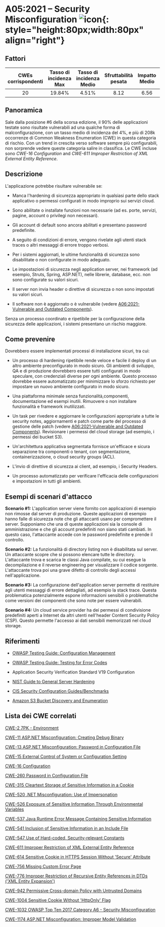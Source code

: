 # A05:2021 – Security Misconfiguration    ![icon](assets/TOP_10_Icons_Final_Security_Misconfiguration.png){: style="height:80px;width:80px" align="right"}

## Fattori

| CWEs corrispondenti | Tasso di incidenza Max | Tasso di incidenza Medio | Sfruttabilità pesata | Impatto Medio | Copertura Max | Copertura media | Occorrenze Totali | CVE Totali |
|:-------------:|:--------------------:|:--------------------:|:--------------:|:--------------:|:----------------------:|:---------------------:|:-------------------:|:------------:|
| 20          | 19.84%             | 4.51%              | 8.12                 | 6.56                | 89.58%       | 44.84%       | 208,387           | 789        |

## Panoramica

Sale dalla posizione #6 della scorsa edizione, il 90% delle applicazioni testate sono risultate vulnerabili ad una qualche forma di malconfigurazione, con un tasso medio di incidenza del 4%, e più di 208k occorrenze di Common Weakness Enumeration (CWE) in questa categoria di rischio. Con un trend in crescita verso software sempre più configurabili, non sorprende vedere queste categoria salire in classifica.
Le CWE incluse sono *CWE-16 Configuration* and *CWE-611 Improper
Restriction of XML External Entity Reference*.

## Descrizione 

L'applicazione potrebbe risultare vulnerabile se:

-   Manca l'hardening di sicurezza appropriato in qualsiasi parte dello
    stack applicativo o permessi configurati in modo improprio sui servizi
    cloud.

-   Sono abilitate o installate funzioni non necessarie (ad es.
    porte, servizi, pagine, account o privilegi non necessari).

-   Gli account di default sono ancora abilitati e presentano password predefinite.

-   A seguito di condizioni di errore, vengono rivelate agli utenti stack traces o altri messaggi  di errore troppo verbosi.

-   Per i sistemi aggiornati, le ultime funzionalità di sicurezza sono disabilitate o
    non configurate in modo adeguato.

-   Le impostazioni di sicurezza negli application server, nei framework
    (ad esempio, Struts, Spring, ASP.NET), nelle librerie, database, ecc. non sono configurate su valori sicuri.

-   Il server non invia header o direttive di sicurezza o non sono impostati su valori sicuri.

-   Il software non è aggiornato o è vulnerabile (vedere [A06:2021-Vulnerable
    and Outdated Components](A06_2021-Vulnerable_and_Outdated_Components.md)).

Senza un processo coordinato e ripetibile per la configurazione della sicurezza delle applicazioni, 
i sistemi presentano un rischio maggiore.

## Come prevenire

Dovrebbero essere implementati processi di installazione sicuri, tra cui:

-   Un processo di hardening ripetibile rende veloce e facile il deploy di
    un altro ambiente preconfigurato in modo sicuro. Gli ambienti di sviluppo,
    QA e di produzione dovrebbero essere tutti configurati in modo speculare, con credenziali diverse per ogni ambiente.
    Questo processo dovrebbe essere automatizzato per minimizzare lo sforzo richiesto per
    impostare un nuovo ambiente configurato in modo sicuro.

-   Una piattaforma minimale senza funzionalità,componenti,
    documentazione ed esempi inutili. Rimuovere o non installare funzionalità e
    framework inutilizzati.

-   Un task per rivedere e aggiornare le configurazioni appropriate a tutte le
    security notes, aggiornamenti e patch come parte del processo di gestione delle patch
    (vedere [A06:2021-Vulnerable
    and Outdated Components](A06_2021-Vulnerable_and_Outdated_Components.md)). Revisionare
    i permessi del cloud storage (ad esempio, i permessi dei bucket S3).

-   Un'architettura applicativa segmentata fornisce un'efficace e sicura
    separazione tra componenti o tenant, con segmentazione,
    containerizzazione, o cloud security groups (ACL).

-   L'invio di direttive di sicurezza ai client, ad esempio, i Security Headers.

-   Un processo automatizzato per verificare l'efficacia delle
    configurazioni e impostazioni in tutti gli ambienti.

## Esempi di scenari d'attacco

**Scenario #1:** L'application server viene fornito con applicazioni di esempio
non rimosse dal server di produzione. Queste applicazioni di esempio hanno
falle di sicurezza note che gli attaccanti usano per compromettere il server. Supponiamo che una
di queste applicazioni sia la console di amministrazione e che gli account predefiniti non siano stati cambiati. In questo caso, l'attaccante accede con le password predefinite e
prende il controllo.

**Scenario #2:** La funzionalità di directory listing non è disabilitata sul server. Un
attaccante scopre che si possono elencare tutte le directory. L'attaccante trova
e scarica le classi Java compilate, su cui esegue la decompilazione e il reverse engineering per visualizzare il codice sorgente. L'attaccante trova poi una grave
difetto di controllo degli accessi nell'applicazione.

**Scenario #3:** La configurazione dell'application server permette di restituire agli utenti
messaggi di errore dettagliati, ad esempio la stack trace. Questa problematica
potenzialmente espone informazioni sensibili o problematiche come
versioni dei componenti che sono note per essere vulnerabili.

**Scenario #4:** Un cloud service provider ha dei permessi di condivisione predefiniti
aperti a Internet da altri utenti nell'header Content Security Policy (CSP). Questo permette
l'accesso ai dati sensibili memorizzati nel cloud storage.

## Riferimenti

-   [OWASP Testing Guide: Configuration
    Management](https://owasp.org/www-project-web-security-testing-guide/latest/4-Web_Application_Security_Testing/02-Configuration_and_Deployment_Management_Testing/README)

-   [OWASP Testing Guide: Testing for Error Codes](https://owasp.org/www-project-web-security-testing-guide/stable/4-Web_Application_Security_Testing/08-Testing_for_Error_Handling/01-Testing_For_Improper_Error_Handling)

-   Application Security Verification Standard V19 Configuration

-   [NIST Guide to General Server
    Hardening](https://csrc.nist.gov/publications/detail/sp/800-123/final)

-   [CIS Security Configuration
    Guides/Benchmarks](https://www.cisecurity.org/cis-benchmarks/)

-   [Amazon S3 Bucket Discovery and
    Enumeration](https://blog.websecurify.com/2017/10/aws-s3-bucket-discovery.html)

## Lista dei CWE correlati

[CWE-2 7PK - Environment](https://cwe.mitre.org/data/definitions/2.html)

[CWE-11 ASP.NET Misconfiguration: Creating Debug Binary](https://cwe.mitre.org/data/definitions/11.html)

[CWE-13 ASP.NET Misconfiguration: Password in Configuration File](https://cwe.mitre.org/data/definitions/13.html)

[CWE-15 External Control of System or Configuration Setting](https://cwe.mitre.org/data/definitions/15.html)

[CWE-16 Configuration](https://cwe.mitre.org/data/definitions/16.html)

[CWE-260 Password in Configuration File](https://cwe.mitre.org/data/definitions/260.html)

[CWE-315 Cleartext Storage of Sensitive Information in a Cookie](https://cwe.mitre.org/data/definitions/315.html)

[CWE-520 .NET Misconfiguration: Use of Impersonation](https://cwe.mitre.org/data/definitions/520.html)

[CWE-526 Exposure of Sensitive Information Through Environmental Variables](https://cwe.mitre.org/data/definitions/526.html)

[CWE-537 Java Runtime Error Message Containing Sensitive Information](https://cwe.mitre.org/data/definitions/537.html)

[CWE-541 Inclusion of Sensitive Information in an Include File](https://cwe.mitre.org/data/definitions/541.html)

[CWE-547 Use of Hard-coded, Security-relevant Constants](https://cwe.mitre.org/data/definitions/547.html)

[CWE-611 Improper Restriction of XML External Entity Reference](https://cwe.mitre.org/data/definitions/611.html)

[CWE-614 Sensitive Cookie in HTTPS Session Without 'Secure' Attribute](https://cwe.mitre.org/data/definitions/614.html)

[CWE-756 Missing Custom Error Page](https://cwe.mitre.org/data/definitions/756.html)

[CWE-776 Improper Restriction of Recursive Entity References in DTDs ('XML Entity Expansion')](https://cwe.mitre.org/data/definitions/776.html)

[CWE-942 Permissive Cross-domain Policy with Untrusted Domains](https://cwe.mitre.org/data/definitions/942.html)

[CWE-1004 Sensitive Cookie Without 'HttpOnly' Flag](https://cwe.mitre.org/data/definitions/1004.html)

[CWE-1032 OWASP Top Ten 2017 Category A6 - Security Misconfiguration](https://cwe.mitre.org/data/definitions/1032.html)

[CWE-1174 ASP.NET Misconfiguration: Improper Model Validation](https://cwe.mitre.org/data/definitions/1174.html)
